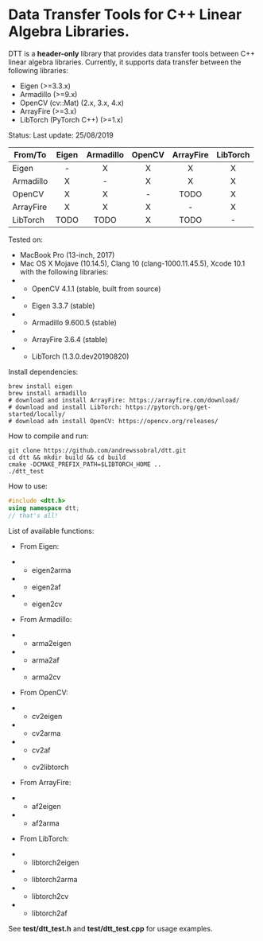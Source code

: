 # Data Transfer Tools for C++ Linear Algebra Libraries.
DTT is a **header-only** library that provides data transfer tools between C++ linear algebra libraries.
Currently, it supports data transfer between the following libraries:
* Eigen (>=3.3.x)
* Armadillo (>=9.x)
* OpenCV (cv::Mat) (2.x, 3.x, 4.x) 
* ArrayFire (>=3.x)
* LibTorch (PyTorch C++) (>=1.x)

Status:
Last update: 25/08/2019

| From/To   | Eigen | Armadillo | OpenCV | ArrayFire | LibTorch |
|-----------|:-----:|:---------:|:------:|:---------:|:--------:|
| Eigen     |   -   |     X     |    X   |     X     |     X    |
| Armadillo |   X   |     -     |    X   |     X     |     X    |
| OpenCV    |   X   |     X     |    -   |    TODO   |     X    |
| ArrayFire |   X   |     X     |    X   |     -     |     X    |
| LibTorch  |  TODO |    TODO   |    X   |    TODO   |     -    |


Tested on:
* MacBook Pro (13-inch, 2017)
* Mac OS X Mojave (10.14.5), Clang 10 (clang-1000.11.45.5), Xcode 10.1 with the following libraries:
* * OpenCV 4.1.1 (stable, built from source)
* * Eigen 3.3.7 (stable)
* * Armadillo 9.600.5 (stable)
* * ArrayFire 3.6.4 (stable)
* * LibTorch (1.3.0.dev20190820)

Install dependencies:
```
brew install eigen
brew install armadillo
# download and install ArrayFire: https://arrayfire.com/download/
# download and install LibTorch: https://pytorch.org/get-started/locally/
# download adn install OpenCV: https://opencv.org/releases/
```

How to compile and run:
```
git clone https://github.com/andrewssobral/dtt.git
cd dtt && mkdir build && cd build
cmake -DCMAKE_PREFIX_PATH=$LIBTORCH_HOME ..
./dtt_test
```

How to use:
```c++
#include <dtt.h>
using namespace dtt;
// that's all!
```

List of available functions:

* From Eigen:
* * eigen2arma
* * eigen2af
* * eigen2cv

* From Armadillo:
* * arma2eigen
* * arma2af
* * arma2cv

* From OpenCV:
* * cv2eigen
* * cv2arma
* * cv2af
* * cv2libtorch

* From ArrayFire:
* * af2eigen
* * af2arma

* From LibTorch:
* * libtorch2eigen
* * libtorch2arma
* * libtorch2cv
* * libtorch2af

See **test/dtt_test.h** and **test/dtt_test.cpp** for usage examples.
